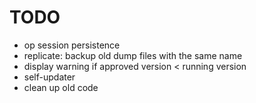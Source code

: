 # TODO

- op session persistence
- replicate: backup old dump files with the same name
- display warning if approved version < running version
- self-updater
- clean up old code
